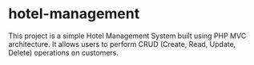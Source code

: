 # hotel-management
This project is a simple Hotel Management System built using PHP MVC architecture. It allows users to perform CRUD (Create, Read, Update, Delete) operations on customers.
